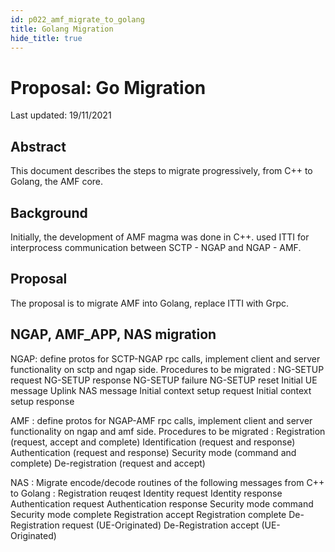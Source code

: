 ```yaml
---
id: p022_amf_migrate_to_golang
title: Golang Migration
hide_title: true
---
```



# Proposal: Go Migration

Last updated: 19/11/2021

## Abstract

This document describes the steps to migrate progressively, from C++ to Golang, the AMF core.

## Background

Initially, the development of AMF magma was done in C++. used ITTI for interprocess communication between SCTP - NGAP and NGAP - AMF.

## Proposal

The proposal is to migrate AMF into Golang, replace ITTI with Grpc.

## NGAP, AMF_APP, NAS migration

NGAP: define protos for SCTP-NGAP rpc calls, implement client and server functionality on sctp and ngap side.
      Procedures to be migrated :
        NG-SETUP request
        NG-SETUP response
        NG-SETUP failure
        NG-SETUP reset
        Initial UE message
        Uplink NAS message
        Initial context setup request 
        Initial context setup response
        
AMF : define protos for NGAP-AMF rpc calls, implement client and server functionality on ngap and amf side.
      Procedures to be migrated :
        Registration (request, accept and complete)
        Identification (request and response)
        Authentication (request and response)
        Security mode (command and complete)
        De-registration (request and accept)

NAS : Migrate encode/decode routines of the following messages from C++ to Golang :
        Registration reuqest
        Identity request
        Identity response
        Authentication request
        Authentication response
        Security mode command
        Security mode complete
        Registration accept
        Registration complete
        De-Registration request (UE-Originated)
        De-Registration accept (UE-Originated)
